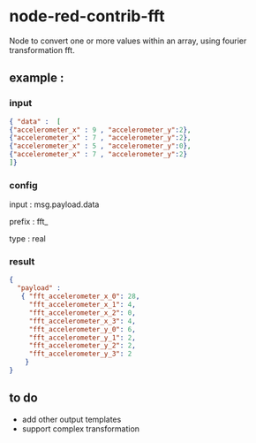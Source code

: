 # node-red-contrib-fft

Node to convert one or more values within an array, using fourier transformation fft.

## example : 
### input
```json
{ "data" :  [  
{"accelerometer_x" : 9 , "accelerometer_y":2}, 
{"accelerometer_x" : 7 , "accelerometer_y":2}, 
{"accelerometer_x" : 5 , "accelerometer_y":0}, 
{"accelerometer_x" : 7 , "accelerometer_y":2}
]}

```
### config

input : msg.payload.data

prefix : fft_

type : real

### result
```json
{ 
  "payload" : 
   { "fft_accelerometer_x_0": 28,
     "fft_accelerometer_x_1": 4,
     "fft_accelerometer_x_2": 0,
     "fft_accelerometer_x_3": 4,
     "fft_accelerometer_y_0": 6,
     "fft_accelerometer_y_1": 2,
     "fft_accelerometer_y_2": 2,
     "fft_accelerometer_y_3": 2
    } 
}
```

## to do
- add other output templates
- support complex transformation
